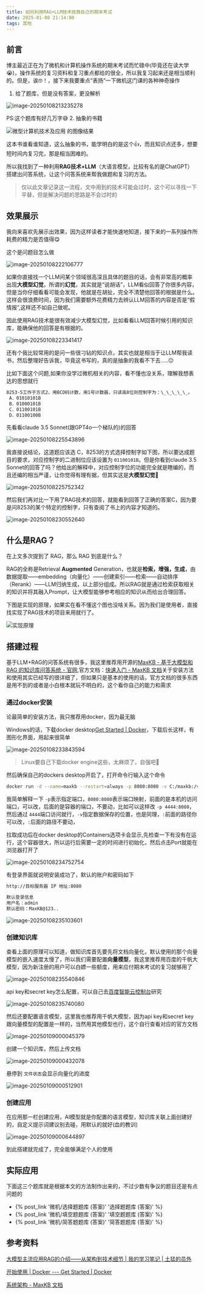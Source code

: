 ```yaml
---
title: 如何利用RAG+LLM技术拯救自己的期末考试
date: 2025-01-08 21:14:00
tags: 其他
---
```

## 前言

博主最近正在为了微机和计算机操作系统的期末考试而忙碌中(毕竟还在读大学😭)，操作系统的复习资料和复习重点都给的很全，所以我复习起来还是相当顺利的。但是，诶🤓！，接下来我要重点“表扬”一下微机这门课的各种神奇操作

1. 给了题库，但是没有答案，更没解析

![image-20250108213235278](https://cdn.jsdelivr.net/gh/kashima19960/img@master/RAG%E5%92%8CLLM%E6%8A%80%E6%9C%AF%E6%90%AD%E5%BB%BA%E7%9F%A5%E8%AF%86%E5%BA%93/image-20250108213235278.png)

PS:这个题库有好几万字😅
2.   抽象的书籍

![微型计算机技术及应用 的图像结果](https://cdn.jsdelivr.net/gh/kashima19960/img@master/RAG%E5%92%8CLLM%E6%8A%80%E6%9C%AF%E6%90%AD%E5%BB%BA%E7%9F%A5%E8%AF%86%E5%BA%93/%E5%BE%AE%E6%9C%BA%E4%B9%A6%E5%B0%81%E9%9D%A2.jpeg)

这本书谁看谁知道，这么抽象的书，能学明白的是这个👍，而且知识点还多，想要短时间内复习完，那是相当困难的。

所以我找到了一种利用**RAG技术+LLM**（大语言模型，比较有名的是ChatGPT）搭建出问答系统，让这个问答系统来帮我做题和复习的方法。

> 仅以此文章记录这一流程，文中用到的技术可能会过时，这个可以寻找一下平替，但是解决问题的思路是不会过时的

## 效果展示

我向来喜欢先展示出效果，因为这样读者才能快速地知道，接下来的一系列操作所耗费的精力是否值得😋

这个是问题目怎么做

![image-20250108222106777](https://cdn.jsdelivr.net/gh/kashima19960/img@master/RAG%E5%92%8CLLM%E6%8A%80%E6%9C%AF%E6%90%AD%E5%BB%BA%E7%9F%A5%E8%AF%86%E5%BA%93/image-20250108222106777.png)

如果你直接找一个LLM问某个领域很高深且具体的题目的话，会有非常高的概率出现**大模型幻觉**，所谓的**幻觉**，其实就是“说胡话”，LLM看似回答了你很多内容，但是当你仔细看看可能会发现，他就是在胡扯，完全不清楚他回答的根据是什么。这样会很浪费时间，因为我们需要额外花费精力去辨认LLM回答的内容是否是“假情报”,这样还不如自己做呢。

因此使用RAG技术能很有效减少大模型幻觉，比如看看LLM回答时候引用的知识库，能确保他的回答是有根据的。

![image-20250108223341417](https://cdn.jsdelivr.net/gh/kashima19960/img@master/RAG%E5%92%8CLLM%E6%8A%80%E6%9C%AF%E6%90%AD%E5%BB%BA%E7%9F%A5%E8%AF%86%E5%BA%93/image-20250108223341417.png)

还有个我比较常用的是问一些很刁钻的知识点，其实也就是相当于让LLM帮我读书，然后整理好告诉我，毕竟这书写的，真的是抽象的我看不下去…..😐

比如下面这个问题,如果你没学过微机相关的内容，看不懂也没关系，理解我想表达的思想就行

```BASH
8253-5工作于方式2，用BCD码计数，用1号计数器，只读高8位则控制字为：\_\_\_\_\_。
 A．01010101B
 B．01000101B
 C．01100101B 
 D．01100100B
```

先看看claude 3.5 Sonnet(跟GPT4o一个梯队的)的回答

![image-20250108225543896](https://cdn.jsdelivr.net/gh/kashima19960/img@master/RAG%E5%92%8CLLM%E6%8A%80%E6%9C%AF%E6%90%AD%E5%BB%BA%E7%9F%A5%E8%AF%86%E5%BA%93/image-20250108225543896.png)

我直接说结论，这道题应该选 C，8253的方式选择控制字如下图，所以要达成题目的要求，对应控制字的二进制位应该设置为 `01100101B`。但是你看到claude 3.5 Sonnet的回答了吗？他给出的解释中，对应控制字位的功能完全就是瞎编的，而且还编的相当严谨，让你觉得有理有据，但其实这是**大模型幻觉**🤣

![image-20250108225752342](https://cdn.jsdelivr.net/gh/kashima19960/img@master/RAG%E5%92%8CLLM%E6%8A%80%E6%9C%AF%E6%90%AD%E5%BB%BA%E7%9F%A5%E8%AF%86%E5%BA%93/image-20250108225752342.png)

然后我们再对比一下用了RAG技术的回答，就能看到回答了正确的答案C，因为要是问8253的某个特定的控制字，只有查阅了书上的内容才知道的。

![image-20250108230552640](https://cdn.jsdelivr.net/gh/kashima19960/img@master/RAG%E5%92%8CLLM%E6%8A%80%E6%9C%AF%E6%90%AD%E5%BB%BA%E7%9F%A5%E8%AF%86%E5%BA%93/image-20250108230552640.png)

## 什么是RAG？

在上文多次提到了 RAG，那么 RAG 到底是什么？

RAG的全称是Retrieval **Augmented** Generation，也就是**检索，增强，生成**，由 数据提取——embedding（向量化）——创建索引——检索——自动排序（Rerank）——LLM归纳生成，以上部分组成。所以RAG就是通过检索获取相关的知识并将其融入Prompt，让大模型能够参考相应的知识从而给出合理回答。

下图是实现的原理，如果实在看不懂这个图也没啥关系。因为我们是使用者，直接找实现了RAG技术的项目来用就行了。

![实现原理](https://cdn.jsdelivr.net/gh/kashima19960/img@master/RAG%E5%92%8CLLM%E6%8A%80%E6%9C%AF%E6%90%AD%E5%BB%BA%E7%9F%A5%E8%AF%86%E5%BA%93/principle.jpg)

## 搭建过程

基于LLM+RAG的问答系统有很多，我这里推荐用开源的[MaxKB - 基于大模型和 RAG 的知识库问答系统 - 官网](https://maxkb.cn/index.html),官方文档：[快速入门 - MaxKB 文档](https://maxkb.cn/docs/quick_start/)关于安装方法和使用其实已经写的很详细了，但如果只是基本的使用的话，官方文档的很多东西是用不到的或者是小白根本就玩不明白的，这个看你自己的能力和需求

### 通过docker安装

论最简单的安装方法，我只推荐用docker，因为最无脑

Windows的话，下载docker desktop[Get Started | Docker](https://www.docker.com/get-started/)，下载后长这样，有图形化界面，用起来很简单

![image-20250108233843594](https://cdn.jsdelivr.net/gh/kashima19960/img@master/RAG%E5%92%8CLLM%E6%8A%80%E6%9C%AF%E6%90%AD%E5%BB%BA%E7%9F%A5%E8%AF%86%E5%BA%93/image-20250108233843594.png)

> Linux要自己下载docker engine这些，太麻烦了，自强吧🤗

然后确保自己的dockers desktop开启了，打开命令行输入这个命令

```bash
docker run -d --name=maxkb --restart=always -p 8080:8080 -v C:/maxkb:/var/lib/postgresql/data -v C:/python-packages:/opt/maxkb/app/sandbox/python-packages cr2.fit2cloud.com/1panel/maxkb
```

我简单解释一下 `-p`表示指定端口，`8080:8080`表示端口映射，前面的是本机的访问端口，可以改，后面的是容器的端口，不要动，比如可以这样改 `-p 4444:8080`，然后通过 `4444`端口访问就行，`-v`指定数据保存的位置，也是同理，`:`前面的路径你可以改，`:`后面的路径不要动，

拉取成功后在docker desktop的Containers选项卡会显示,先检查一下有没有在运行，这个容器很大，所以运行后需要一定的时间进行初始化，然后点击Port就能在浏览器打开了

![image-20250108234752754](https://cdn.jsdelivr.net/gh/kashima19960/img@master/RAG%E5%92%8CLLM%E6%8A%80%E6%9C%AF%E6%90%AD%E5%BB%BA%E7%9F%A5%E8%AF%86%E5%BA%93/image-20250108234752754.png)

有登录界面就说明安装成功了，默认的账户和密码如下

```bash
http://目标服务器 IP 地址:8080

默认登录信息
用户名：admin
默认密码：MaxKB@123..
```

![image-20250108235103601](https://cdn.jsdelivr.net/gh/kashima19960/img@master/RAG%E5%92%8CLLM%E6%8A%80%E6%9C%AF%E6%90%AD%E5%BB%BA%E7%9F%A5%E8%AF%86%E5%BA%93/image-20250108235103601.png)

### 创建知识库

查看上面的原理可以知道，做知识库首先要先将文档向量化，默认使用的那个向量模型的嵌入速度太慢了，所以我们需要配置**向量模型**，我这里推荐用百度的千帆大模型，因为新注册的用户可以白嫖一些额度，用来应付期末考试的复习就够用了

![image-20250108235540846](https://cdn.jsdelivr.net/gh/kashima19960/img@master/RAG%E5%92%8CLLM%E6%8A%80%E6%9C%AF%E6%90%AD%E5%BB%BA%E7%9F%A5%E8%AF%86%E5%BA%93/image-20250108235540846.png)

api key和secret key怎么配置，可以自己去[百度智能云控制台](https://console.bce.baidu.com/qianfan/overview)研究

![image-20250108235740080](https://cdn.jsdelivr.net/gh/kashima19960/img@master/RAG%E5%92%8CLLM%E6%8A%80%E6%9C%AF%E6%90%AD%E5%BB%BA%E7%9F%A5%E8%AF%86%E5%BA%93/image-20250108235740080.png)

然后还要配置语言模型，这里我也推荐用千帆大模型，因为api key和secret key跟向量模型的配置是一样的，当然用其他模型也行，这个自行查看对应的官方文档

![image-20250109000045379](https://cdn.jsdelivr.net/gh/kashima19960/img@master/RAG%E5%92%8CLLM%E6%8A%80%E6%9C%AF%E6%90%AD%E5%BB%BA%E7%9F%A5%E8%AF%86%E5%BA%93/image-20250109000045379.png)

创建一个知识库，然后上传文档

![image-20250109000432078](https://cdn.jsdelivr.net/gh/kashima19960/img@master/RAG%E5%92%8CLLM%E6%8A%80%E6%9C%AF%E6%90%AD%E5%BB%BA%E7%9F%A5%E8%AF%86%E5%BA%93/image-20250109000432078.png)

悬停到 `文件状态`会显示向量化的进度

![image-20250109000512901](https://cdn.jsdelivr.net/gh/kashima19960/img@master/RAG%E5%92%8CLLM%E6%8A%80%E6%9C%AF%E6%90%AD%E5%BB%BA%E7%9F%A5%E8%AF%86%E5%BA%93/image-20250109000512901.png)

### 创建应用

在应用那一栏创建应用，AI模型就是你配置的语言模型，知识库关联上面创建好的，自定义提示词建议别去碰，用默认的就好(血的教训)

![image-20250109000644897](https://cdn.jsdelivr.net/gh/kashima19960/img@master/RAG%E5%92%8CLLM%E6%8A%80%E6%9C%AF%E6%90%AD%E5%BB%BA%E7%9F%A5%E8%AF%86%E5%BA%93/image-20250109000644897.png)

到此搭建就完成了，完全能够满足个人的使用

## 实际应用

下面这三个题库就是根据本文的方法制作出来的，不过少数有争议的题目还是有点问题的

- {% post_link '微机/选择题题库 (答案)' '选择题题库 (答案)' %}
- {% post_link '微机/填空题题库 (答案)' '填空题题库 (答案)' %}
- {% post_link '微机/简答题题库 (答案)' '简答题题库 (答案)' %}

## 参考资料

[大模型主流应用RAG的介绍——从架构到技术细节 | 我的学习笔记 | 土猛的员外](https://luxiangdong.com/2023/09/25/ragone/)

[开始使用 | Docker --- Get Started | Docker](https://www.docker.com/get-started/)

[系统架构 - MaxKB 文档](https://maxkb.cn/docs/system_arch/)
